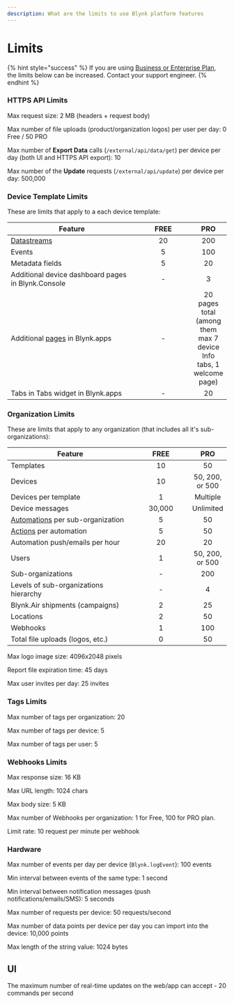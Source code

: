```yaml
---
description: What are the limits to use Blynk platform features
---
```


# Limits

{% hint style="success" %}
If you are using [Business or Enterprise Plan](https://blynk.io/pricing/business-plan), the limits below can be increased. Contact your support engineer.
{% endhint %}



### HTTPS API Limits

Max request size: 2 MB (headers + request body)

Max number of file uploads (product/organization logos) per user per day: 0 Free / 50 PRO

Max number of **Export Data** calls (`/external/api/data/get`) per device per day (both UI and HTTPS API export): 10

Max number of the **Update** requests (`/external/api/update`) per device per day: 500,000



### Device Template Limits

These are limits that apply to a each device template:

<table><thead><tr><th width="325">Feature</th><th width="125" align="center">FREE</th><th align="center">PRO</th></tr></thead><tbody><tr><td><a href="templates/datastreams/">Datastreams</a></td><td align="center">20</td><td align="center">200</td></tr><tr><td>Events</td><td align="center">5</td><td align="center">100</td></tr><tr><td>Metadata fields</td><td align="center">5</td><td align="center">20</td></tr><tr><td>Additional device dashboard pages in Blynk.Console</td><td align="center">-</td><td align="center">3</td></tr><tr><td>Additional <a href="https://docs.blynk.io/en/blynk.apps/pages">pages</a> in Blynk.apps </td><td align="center">-</td><td align="center">20 pages total (among them max 7 device Info tabs, 1 welcome page)</td></tr><tr><td>Tabs in Tabs widget in Blynk.apps</td><td align="center">-</td><td align="center">20</td></tr></tbody></table>



### Organization Limits

These are limits that apply to any organization (that includes all it's sub-organizations):

<table><thead><tr><th width="342">Feature</th><th width="134" align="center">FREE</th><th align="center">PRO</th></tr></thead><tbody><tr><td>Templates</td><td align="center">10</td><td align="center">50</td></tr><tr><td>Devices</td><td align="center">10</td><td align="center">50, 200, or 500</td></tr><tr><td>Devices per template</td><td align="center">1</td><td align="center">Multiple</td></tr><tr><td>Device messages</td><td align="center">30,000</td><td align="center">Unlimited</td></tr><tr><td><a href="../concepts/automations.md">Automations</a> per sub-organization</td><td align="center">5</td><td align="center">50</td></tr><tr><td><a href="https://docs.blynk.io/en/concepts/automations#actions">Actions</a> per automation</td><td align="center">5</td><td align="center">50</td></tr><tr><td>Automation push/emails per hour</td><td align="center">20</td><td align="center">20</td></tr><tr><td>Users</td><td align="center">1</td><td align="center">50, 200, or 500</td></tr><tr><td>Sub-organizations</td><td align="center">-</td><td align="center">200</td></tr><tr><td>Levels of sub-organizations hierarchy</td><td align="center">-</td><td align="center">4</td></tr><tr><td>Blynk.Air shipments (campaigns)</td><td align="center">2</td><td align="center">25</td></tr><tr><td>Locations</td><td align="center">2</td><td align="center">50</td></tr><tr><td>Webhooks</td><td align="center">1</td><td align="center">100</td></tr><tr><td>Total file uploads (logos, etc.)</td><td align="center">0</td><td align="center">50</td></tr></tbody></table>



Max logo image size: 4096x2048 pixels

Report file expiration time: 45 days

Max user invites per day: 25 invites



### Tags Limits

Max number of tags per organization: 20

Max number of tags per device: 5

Max number of tags per user: 5



### Webhooks Limits

Max response size: 16 KB

Max URL length: 1024 chars

Max body size: 5 KB

Max number of Webhooks per organization: 1 for Free, 100 for PRO plan.

Limit rate: 10 request per minute per webhook



### Hardware

Max number of events per day per device (`Blynk.logEvent`): 100 events

Min interval between events of the same type: 1 second

Min interval between notification messages (push notifications/emails/SMS): 5 seconds

Max number of requests per device: 50 requests/second

Max number of data points per device per day you can import into the device: 10,000 points

Max length of the string value: 1024 bytes



## UI

The maximum number of real-time updates on the web/app can accept - 20 commands per second

